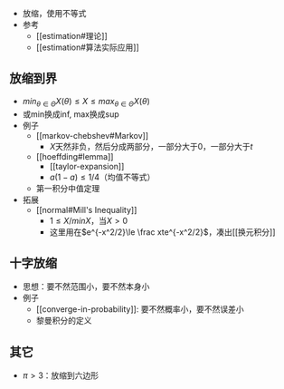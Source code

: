 - 放缩，使用不等式
- 参考
  - [[estimation#理论]]
  - [[estimation#算法实际应用]]
## 放缩到界
- $min_{\theta \in \Theta}X(\theta)\le X\le max_{\theta \in \Theta}X(\theta)$
- 或min换成inf, max换成sup
- 例子
  - [[markov-chebshev#Markov]]
    - $X$天然非负，然后分成两部分，一部分大于0，一部分大于$t$
  - [[hoeffding#lemma]]
    - [[taylor-expansion]]
    - $a(1-a)\le 1/4$（均值不等式）
  - 第一积分中值定理
- 拓展
  - [[normal#Mill's Inequality]]
    - $1\le X/minX$，当$X>0$
    - 这里用在$e^{-x^2/2}\le \frac xte^{-x^2/2}$，凑出[[换元积分]]
## 十字放缩
- 思想：要不然范围小，要不然本身小
- 例子
  - [[converge-in-probability]]: 要不然概率小，要不然误差小
  - 黎曼积分的定义
## 其它
- $\pi > 3$：放缩到六边形